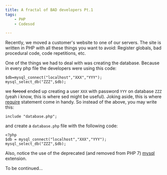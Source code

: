 ```yaml
---
title: A fractal of BAD developers Pt.1
tags:
    - PHP
    - Codesod

---
```


Recently, we moved a customer's website to one of our servers. The site is written 
in PHP with all these things you want to avoid: Register globals, bad procedural code,
code repetitions, etc.

One of the things we had to deal with was creating the database. Because
in every php file the developers were using this code:

	$db=mysql_connect("localhost","XXX","YYY");
	mysql_select_db("ZZZ",$db);

we <strike>forced</strike> ended up creating a user `XXX` with password `YYY` on database `ZZZ`
(yeah i know, this is where sed might be useful). Joking aside, this is where
[require](http://php.net/manual/en/function.require.php) statement come in handy.
So instead of the above, you may write this:

	include "database.php";

and create a `database.php` file with the following code:

	<?php
	$db = mysql_connect("localhost","XXX","YYY");
	mysql_select_db("ZZZ",$db);

Also, notice the use of the deprecated (and removed from PHP 7)
[mysql](http://php.net/manual/en/intro.mysql.php) extension.

To be continued...